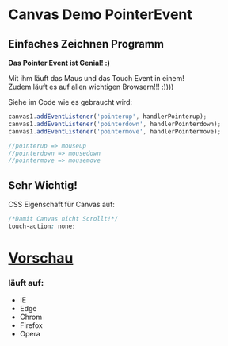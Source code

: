# Canvas Demo PointerEvent

## Einfaches Zeichnen Programm

**Das Pointer Event ist Genial! :)**

Mit ihm läuft das Maus und das Touch Event in einem!  
Zudem läuft es auf allen wichtigen Browsern!!! :))))

Siehe im Code wie es gebraucht wird:

```JavaScript
canvas1.addEventListener('pointerup', handlerPointerup);
canvas1.addEventListener('pointerdown', handlerPointerdown);
canvas1.addEventListener('pointermove', handlerPointermove);

//pointerup => mouseup
//pointerdown => mousedown
//pointermove => mousemove
```

## Sehr Wichtig!

CSS Eigenschaft für Canvas auf:  
```CSS
/*Damit Canvas nicht Scrollt!*/
touch-action: none;
```


# [Vorschau](https://htmlpreview.github.io/?https://github.com/sauternic/Canvas_Demo_PointerEvent/blob/master/canvas_Zeichnen_Maus_und_Touch.html)
### läuft auf:
- IE
- Edge
- Chrom
- Firefox
- Opera
